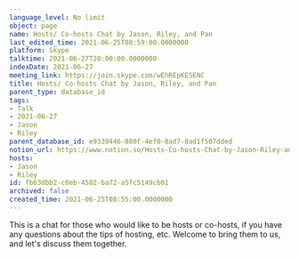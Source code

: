 ```yaml
---
language_level: No limit
object: page
name: Hosts/ Co-hosts Chat by Jason, Riley, and Pan
last_edited_time: 2021-06-25T08:59:00.0000000
platform: Skype
talktime: 2021-06-27T20:00:00.0000000
indexDate: 2021-06-27
meeting_link: https://join.skype.com/wEhREpKESENC
title: Hosts/ Co-hosts Chat by Jason, Riley, and Pan
parent_type: database_id
tags:
- Talk
- 2021-06-27
- Jason
- Riley
parent_database_id: e9339446-880f-4ef0-8ad7-8ad1f507dded
notion_url: https://www.notion.so/Hosts-Co-hosts-Chat-by-Jason-Riley-and-Pan-fb63dbb2c0eb4582ba72a5fc5149cb01
hosts:
- Jason
- Riley
id: fb63dbb2-c0eb-4582-ba72-a5fc5149cb01
archived: false
created_time: 2021-06-25T08:55:00.0000000
---
```


This is a chat for those who would like to be hosts or co-hosts, if you have any questions about the tips of hosting, etc. Welcome to bring them to us, and let's discuss them together.

